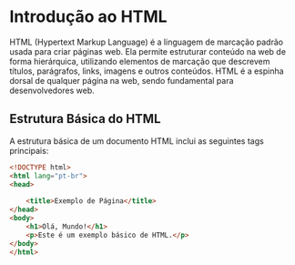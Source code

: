 # Introdução ao HTML

HTML (Hypertext Markup Language) é a linguagem de marcação padrão usada para criar páginas web. Ela permite estruturar conteúdo na web de forma hierárquica, utilizando elementos de marcação que descrevem títulos, parágrafos, links, imagens e outros conteúdos. HTML é a espinha dorsal de qualquer página na web, sendo fundamental para desenvolvedores web.

## Estrutura Básica do HTML

A estrutura básica de um documento HTML inclui as seguintes tags principais:

```html
<!DOCTYPE html>
<html lang="pt-br">
<head>
    
    <title>Exemplo de Página</title>
</head>
<body>
    <h1>Olá, Mundo!</h1>
    <p>Este é um exemplo básico de HTML.</p>
</body>
</html>
